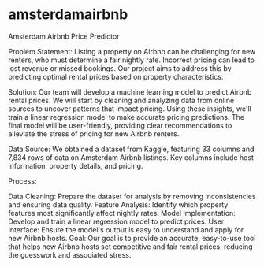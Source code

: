 # amsterdamairbnb
Amsterdam Airbnb Price Predictor

Problem Statement:
Listing a property on Airbnb can be challenging for new renters, who must determine a fair nightly rate. Incorrect pricing can lead to lost revenue or missed bookings. Our project aims to address this by predicting optimal rental prices based on property characteristics.

Solution:
Our team will develop a machine learning model to predict Airbnb rental prices. We will start by cleaning and analyzing data from online sources to uncover patterns that impact pricing. Using these insights, we'll train a linear regression model to make accurate pricing predictions. The final model will be user-friendly, providing clear recommendations to alleviate the stress of pricing for new Airbnb renters.

Data Source:
We obtained a dataset from Kaggle, featuring 33 columns and 7,834 rows of data on Amsterdam Airbnb listings. Key columns include host information, property details, and pricing.

Process:

Data Cleaning: Prepare the dataset for analysis by removing inconsistencies and ensuring data quality.
Feature Analysis: Identify which property features most significantly affect nightly rates.
Model Implementation: Develop and train a linear regression model to predict prices.
User Interface: Ensure the model's output is easy to understand and apply for new Airbnb hosts.
Goal:
Our goal is to provide an accurate, easy-to-use tool that helps new Airbnb hosts set competitive and fair rental prices, reducing the guesswork and associated stress.

